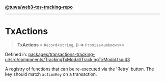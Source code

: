 [**@tuwa/web3-txs-tracking-repo**](../../../README.md)

***

# TxActions

> **TxActions** = `Record`\<`string`, () => `Promise`\<`unknown`\>\>

Defined in: [packages/transactions-tracking-ui/src/components/TrackingTxModal/TrackingTxModal.tsx:43](https://github.com/TuwaIO/web3-transactions-tracking/blob/29463b139f3cc0ab8a7212190f71db95208ba6cc/packages/transactions-tracking-ui/src/components/TrackingTxModal/TrackingTxModal.tsx#L43)

A registry of functions that can be re-executed via the 'Retry' button. The key should match `actionKey` on a transaction.
